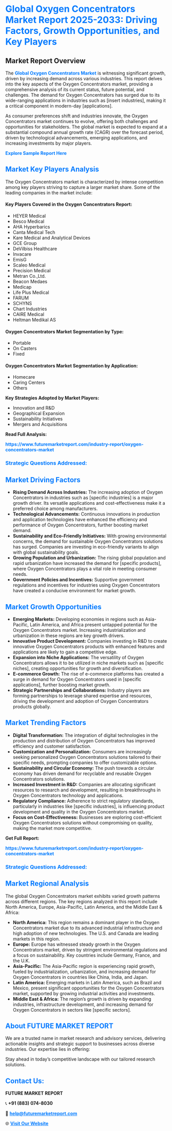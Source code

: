 <h1 style="color: #007BFF;">Global Oxygen Concentrators Market Report 2025-2033: Driving Factors, Growth Opportunities, and Key Players</h1>

<section id="overview">
<h2>Market Report Overview</h2>
<p>The <a href="https://www.futuremarketreport.com/industry-report/oxygen-concentrators-market" style="color: #007BFF; text-decoration: none;"><strong>Global Oxygen Concentrators Market</strong></a> is witnessing significant growth, driven by increasing demand across various industries. This report delves into the key aspects of the Oxygen Concentrators market, providing a comprehensive analysis of its current status, future potential, and challenges. The demand for Oxygen Concentrators has surged due to its wide-ranging applications in industries such as [insert industries], making it a critical component in modern-day [applications].</p>
<p>As consumer preferences shift and industries innovate, the Oxygen Concentrators market continues to evolve, offering both challenges and opportunities for stakeholders. The global market is expected to expand at a substantial compound annual growth rate (CAGR) over the forecast period, driven by technological advancements, emerging applications, and increasing investments by major players.</p>
</section>

<section id="overview">
<p><a href="https://www.futuremarketreport.com/request-sample/reportId=50829" style="color: #007BFF; text-decoration: none;"><strong>Explore Sample Report Here</strong></a></p>
</section>

<section id="key-players">
<h2 style="color: #007BFF;">Market Key Players Analysis</h2>
<p>The Oxygen Concentrators market is characterized by intense competition among key players striving to capture a larger market share. Some of the leading companies in the market include:</p>
<h4>Key Players Covered in the Oxygen Concentrators Report:</h4>
<ul><li>HEYER Medical</li><li>Besco Medical</li><li>AHA Hyperbarics</li><li>Canta Medical Tech</li><li>Kare Medical and Analytical Devices</li><li>GCE Group</li><li>DeVilbiss Healthcare</li><li>Invacare</li><li>EmisG</li><li>Scaleo Medical</li><li>Precision Medical</li><li>Metran Co.,Ltd.</li><li>Beacon Medaes</li><li>Medicap</li><li>Life Plus Medical</li><li>FARUM</li><li>SCHYNS</li><li>Chart Industries</li><li>CAIRE Medical</li><li>Heltman Medikal AS</li></ul>
<h4>Oxygen Concentrators Market Segmentation by Type:</h4>
<ul><li>Portable</li><li>On Casters</li><li>Fixed</li></ul>

<h4>Oxygen Concentrators Market Segmentation by Application:</h4>
<ul><li>Homecare</li><li>Caring Centers</li><li>Others</li></ul>
<p><strong>Key Strategies Adopted by Market Players:</strong></p>
<ul>
<li>Innovation and R&D</li>
<li>Geographical Expansion</li>
<li>Sustainability Initiatives</li>
<li>Mergers and Acquisitions</li>
</ul>
</section>

<section>
<p><strong>Read Full Analysis: </strong></p><a href="https://www.futuremarketreport.com/industry-report/oxygen-concentrators-market" style="color: #007BFF; text-decoration: none;"><strong>https://www.futuremarketreport.com/industry-report/oxygen-concentrators-market</strong></a>
<h3 style="color: #007BFF;">Strategic Questions Addressed:</h3>
</section>

<section id="driving-factors">
<h2 style="color: #007BFF;">Market Driving Factors</h2>
<ul>
<li><strong>Rising Demand Across Industries:</strong> The increasing adoption of Oxygen Concentrators in industries such as [specific industries] is a major growth driver. Its versatile applications and cost-effectiveness make it a preferred choice among manufacturers.</li>
<li><strong>Technological Advancements:</strong> Continuous innovations in production and application technologies have enhanced the efficiency and performance of Oxygen Concentrators, further boosting market demand.</li>
<li><strong>Sustainability and Eco-Friendly Initiatives:</strong> With growing environmental concerns, the demand for sustainable Oxygen Concentrators solutions has surged. Companies are investing in eco-friendly variants to align with global sustainability goals.</li>
<li><strong>Growing Population and Urbanization:</strong> The rising global population and rapid urbanization have increased the demand for [specific products], where Oxygen Concentrators plays a vital role in meeting consumer needs.</li>
<li><strong>Government Policies and Incentives:</strong> Supportive government regulations and incentives for industries using Oxygen Concentrators have created a conducive environment for market growth.</li>
</ul>
</section>

<section id="growth-opportunities">
<h2 style="color: #007BFF;">Market Growth Opportunities</h2>
<ul>
<li><strong>Emerging Markets:</strong> Developing economies in regions such as Asia-Pacific, Latin America, and Africa present untapped potential for the Oxygen Concentrators market. Increasing industrialization and urbanization in these regions are key growth drivers.</li>
<li><strong>Innovative Product Development:</strong> Companies investing in R&D to create innovative Oxygen Concentrators products with enhanced features and applications are likely to gain a competitive edge.</li>
<li><strong>Expansion into Niche Applications:</strong> The versatility of Oxygen Concentrators allows it to be utilized in niche markets such as [specific niches], creating opportunities for growth and diversification.</li>
<li><strong>E-commerce Growth:</strong> The rise of e-commerce platforms has created a surge in demand for Oxygen Concentrators used in [specific applications], further boosting market growth.</li>
<li><strong>Strategic Partnerships and Collaborations:</strong> Industry players are forming partnerships to leverage shared expertise and resources, driving the development and adoption of Oxygen Concentrators products globally.</li>
</ul>
</section>

<section id="trending-factors">
<h2 style="color: #007BFF;">Market Trending Factors</h2>
<ul>
<li><strong>Digital Transformation:</strong> The integration of digital technologies in the production and distribution of Oxygen Concentrators has improved efficiency and customer satisfaction.</li>
<li><strong>Customization and Personalization:</strong> Consumers are increasingly seeking personalized Oxygen Concentrators solutions tailored to their specific needs, prompting companies to offer customizable options.</li>
<li><strong>Sustainability and Circular Economy:</strong> The push towards a circular economy has driven demand for recyclable and reusable Oxygen Concentrators solutions.</li>
<li><strong>Increased Investment in R&D:</strong> Companies are allocating significant resources to research and development, resulting in breakthroughs in Oxygen Concentrators technology and applications.</li>
<li><strong>Regulatory Compliance:</strong> Adherence to strict regulatory standards, particularly in industries like [specific industries], is influencing product development and quality in the Oxygen Concentrators market.</li>
<li><strong>Focus on Cost-Effectiveness:</strong> Businesses are exploring cost-efficient Oxygen Concentrators solutions without compromising on quality, making the market more competitive.</li>
</ul>
</section>

<section>
<p><strong>Get Full Report: </strong></p><a href="https://www.futuremarketreport.com/industry-report/oxygen-concentrators-market" style="color: #007BFF; text-decoration: none;"><strong>https://www.futuremarketreport.com/industry-report/oxygen-concentrators-market</strong></a>
<h3 style="color: #007BFF;">Strategic Questions Addressed:</h3>
</section>


<section id="regional-analysis">
<h2 style="color: #007BFF;">Market Regional Analysis</h2>
<p>The global Oxygen Concentrators market exhibits varied growth patterns across different regions. The key regions analyzed in this report include North America, Europe, Asia-Pacific, Latin America, and the Middle East & Africa:</p>
<ul>
<li><strong>North America:</strong> This region remains a dominant player in the Oxygen Concentrators market due to its advanced industrial infrastructure and high adoption of new technologies. The U.S. and Canada are leading markets in this region.</li>
<li><strong>Europe:</strong> Europe has witnessed steady growth in the Oxygen Concentrators market, driven by stringent environmental regulations and a focus on sustainability. Key countries include Germany, France, and the U.K.</li>
<li><strong>Asia-Pacific:</strong> The Asia-Pacific region is experiencing rapid growth, fueled by industrialization, urbanization, and increasing demand for Oxygen Concentrators in countries like China, India, and Japan.</li>
<li><strong>Latin America:</strong> Emerging markets in Latin America, such as Brazil and Mexico, present significant opportunities for the Oxygen Concentrators market, supported by growing industrial activities and investments.</li>
<li><strong>Middle East & Africa:</strong> The region’s growth is driven by expanding industries, infrastructure development, and increasing demand for Oxygen Concentrators in sectors like [specific sectors].</li>
</ul>
</section>

<footer>
<h2 style="color: #007BFF;">About FUTURE MARKET REPORT</h2>
<p>We are a trusted name in market research and advisory services, delivering actionable insights and strategic support to businesses across diverse industries. Our expertise lies in offering:</p>

<p>Stay ahead in today’s competitive landscape with our tailored research solutions.</p>

<h2 style="color: #007BFF;">Contact Us:</h2>
<p><strong>FUTURE MARKET REPORT</strong></p>
<p>📞 <strong>+91 (883) 074-8030</strong></p>
<p>📧 <strong><a href="mailto:help@futuremarketreport.com" style="color: #007BFF;">help@futuremarketreport.com</a></strong></p>
<p>🌐 <strong><a href="https://www.futuremarketreport.com/" style="color: #007BFF;">Visit Our Website</a></strong></p>
</footer>